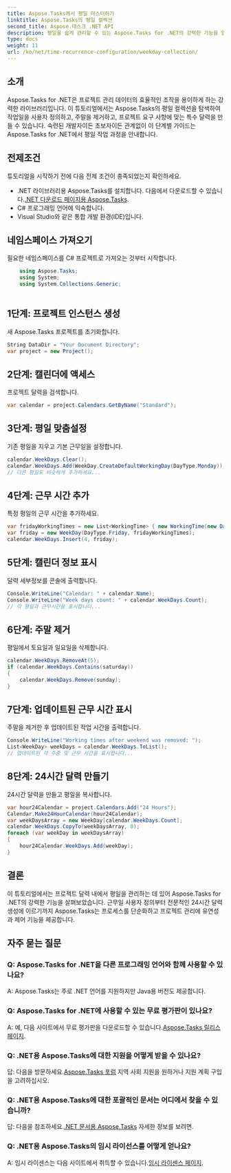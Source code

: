 ```yaml
---
title: Aspose.Tasks에서 평일 마스터하기
linktitle: Aspose.Tasks의 평일 컬렉션
second_title: Aspose.태스크 .NET API
description: 평일을 쉽게 관리할 수 있는 Aspose.Tasks for .NET의 강력한 기능을 알아보세요. 근무일을 사용자 정의하고, 주말을 제거하고, 특별한 달력을 쉽게 만드세요.
type: docs
weight: 11
url: /ko/net/time-recurrence-configuration/weekday-collection/
---
```

## 소개
Aspose.Tasks for .NET은 프로젝트 관리 데이터의 효율적인 조작을 용이하게 하는 강력한 라이브러리입니다. 이 튜토리얼에서는 Aspose.Tasks의 평일 컬렉션을 탐색하여 작업일을 사용자 정의하고, 주말을 제거하고, 프로젝트 요구 사항에 맞는 특수 달력을 만들 수 있습니다. 숙련된 개발자이든 초보자이든 관계없이 이 단계별 가이드는 Aspose.Tasks for .NET에서 평일 작업 과정을 안내합니다.
## 전제조건
튜토리얼을 시작하기 전에 다음 전제 조건이 충족되었는지 확인하세요.
-  .NET 라이브러리용 Aspose.Tasks를 설치합니다. 다음에서 다운로드할 수 있습니다.[.NET 다운로드 페이지용 Aspose.Tasks](https://releases.aspose.com/tasks/net/).
- C# 프로그래밍 언어에 익숙합니다.
- Visual Studio와 같은 통합 개발 환경(IDE)입니다.
## 네임스페이스 가져오기
필요한 네임스페이스를 C# 프로젝트로 가져오는 것부터 시작합니다.
```csharp
    using Aspose.Tasks;
    using System;
    using System.Collections.Generic;
    
```
## 1단계: 프로젝트 인스턴스 생성
새 Aspose.Tasks 프로젝트를 초기화합니다.
```csharp
String DataDir = "Your Document Directory";
var project = new Project();
```
## 2단계: 캘린더에 액세스
프로젝트 달력을 검색합니다.
```csharp
var calendar = project.Calendars.GetByName("Standard");
```
## 3단계: 평일 맞춤설정
기존 평일을 지우고 기본 근무일을 설정합니다.
```csharp
calendar.WeekDays.Clear();
calendar.WeekDays.Add(WeekDay.CreateDefaultWorkingDay(DayType.Monday));
// 다른 평일도 비슷하게 추가하세요...
```
## 4단계: 근무 시간 추가
특정 평일의 근무 시간을 추가하세요.
```csharp
var fridayWorkingTimes = new List<WorkingTime> { new WorkingTime(new DateTime(2020, 4, 13, 8, 0, 0), new DateTime(2020, 4, 13, 12, 0, 0)) };
var friday = new WeekDay(DayType.Friday, fridayWorkingTimes);
calendar.WeekDays.Insert(4, friday);
```
## 5단계: 캘린더 정보 표시
달력 세부정보를 콘솔에 출력합니다.
```csharp
Console.WriteLine("Calendar: " + calendar.Name);
Console.WriteLine("Week days count: " + calendar.WeekDays.Count);
// 각 평일과 근무시간을 표시합니다...
```
## 6단계: 주말 제거
평일에서 토요일과 일요일을 삭제합니다.
```csharp
calendar.WeekDays.RemoveAt(5);
if (calendar.WeekDays.Contains(saturday))
{
    calendar.WeekDays.Remove(sunday);
}
```
## 7단계: 업데이트된 근무 시간 표시
주말을 제거한 후 업데이트된 작업 시간을 출력합니다.
```csharp
Console.WriteLine("Working times after weekend was removed: ");
List<WeekDay> weekDays = calendar.WeekDays.ToList();
// 업데이트된 각 주중 및 근무 시간을 표시합니다...
```
## 8단계: 24시간 달력 만들기
24시간 달력을 만들고 평일을 복사합니다.
```csharp
var hour24Calendar = project.Calendars.Add("24 Hours");
Calendar.Make24HourCalendar(hour24Calendar);
var weekDaysArray = new WeekDay[calendar.WeekDays.Count];
calendar.WeekDays.CopyTo(weekDaysArray, 0);
foreach (var weekDay in weekDaysArray)
{
    hour24Calendar.WeekDays.Add(weekDay);
}
```
## 결론
이 튜토리얼에서는 프로젝트 달력 내에서 평일을 관리하는 데 있어 Aspose.Tasks for .NET의 강력한 기능을 살펴보았습니다. 근무일 사용자 정의부터 전문적인 24시간 달력 생성에 이르기까지 Aspose.Tasks는 프로세스를 단순화하고 프로젝트 관리에 유연성과 제어 기능을 제공합니다.
## 자주 묻는 질문
### Q: Aspose.Tasks for .NET을 다른 프로그래밍 언어와 함께 사용할 수 있나요?
A: Aspose.Tasks는 주로 .NET 언어를 지원하지만 Java용 버전도 제공합니다.
### Q: Aspose.Tasks for .NET에 사용할 수 있는 무료 평가판이 있나요?
 A: 예, 다음 사이트에서 무료 평가판을 다운로드할 수 있습니다.[Aspose.Tasks 릴리스 페이지](https://releases.aspose.com/).
### Q: .NET용 Aspose.Tasks에 대한 지원을 어떻게 받을 수 있나요?
 답: 다음을 방문하세요.[Aspose.Tasks 포럼](https://forum.aspose.com/c/tasks/15) 지역 사회 지원을 원하거나 지원 계획 구입을 고려하십시오.
### Q: .NET용 Aspose.Tasks에 대한 포괄적인 문서는 어디에서 찾을 수 있습니까?
 답: 다음을 참조하세요.[.NET 문서용 Aspose.Tasks](https://reference.aspose.com/tasks/net/) 자세한 정보를 보려면.
### Q: .NET용 Aspose.Tasks의 임시 라이선스를 어떻게 얻나요?
 A: 임시 라이센스는 다음 사이트에서 취득할 수 있습니다.[임시 라이센스 페이지](https://purchase.aspose.com/temporary-license/).